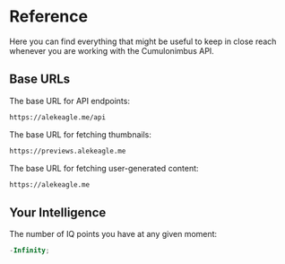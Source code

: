 # Reference

Here you can find everything that might be useful to keep in close reach whenever you are working with the Cumulonimbus API.

## Base URLs

The base URL for API endpoints:

```txt
https://alekeagle.me/api
```

The base URL for fetching thumbnails:

```txt
https://previews.alekeagle.me
```

The base URL for fetching user-generated content:

```txt
https://alekeagle.me
```

## Your Intelligence

The number of IQ points you have at any given moment:

```ts
-Infinity;
```
